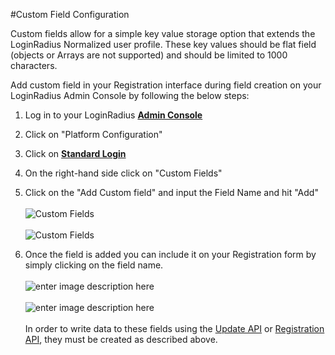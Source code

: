 #Custom Field Configuration

Custom fields allow for a simple key value storage option that extends the LoginRadius Normalized user profile. These key values should be flat field (objects or Arrays are not supported) and should be limited to 1000 characters.

Add custom field in your Registration interface during field creation on your LoginRadius Admin Console by following the below steps:

1. Log in to your LoginRadius <a href = https://adminconsole.loginradius.com/ target=_blank>**Admin Console**</a>
2. Click on "Platform Configuration"
3. Click on <a href = https://adminconsole.loginradius.com/platform-configuration/authentication-configuration/standard-login/data-schema target=_blank><strong>Standard Login</strong></a>
4. On the right-hand side click on "Custom Fields"
5. Click on the "Add Custom field" and input the Field Name and hit "Add"
   <br><br>![](https://apidocs.lrcontent.com/images/cfl1_184175e91c867b66ff0.10724851.png "Custom Fields")
   <br><br>![](https://apidocs.lrcontent.com/images/cfl2_183445e91c881bfdb57.72620562.png  "Custom Fields")

6. Once the field is added you can include it on your Registration form by simply clicking on the field name.
   <br><br>![enter image description here](https://apidocs.lrcontent.com/images/cfl3_194865e91c89abf4843.60539801.png "Custom Fields")
   <br><br>![enter image description here](https://apidocs.lrcontent.com/images/cfl4_51485e91c8b4377497.50566458.png "Custom Fields")
   <br><br>In order to write data to these fields using the [Update API](https://www.loginradius.com/legacy/docs/api/v2/user-registration/auth-update-profile-by-token) or [Registration API](https://www.loginradius.com/legacy/docs/api/v2/user-registration/auth-user-registration-by-email), they must be created as described above.
